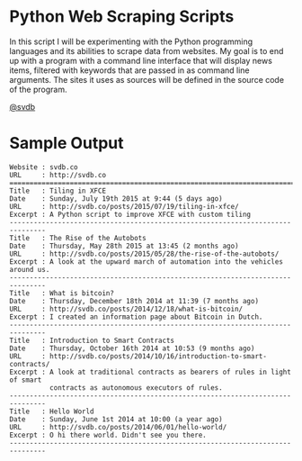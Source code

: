 # Python Web Scraping Scripts

In this script I will be experimenting with the Python programming languages and its abilities to scrape data from websites. My goal is to end up with a program with a command line interface that will display news items, filtered with keywords that are passed in as command line arguments. The sites it uses as sources will be defined in the source code of the program.

[@svdb](https://twitter.com/svdb)

# Sample Output

```
Website : svdb.co
URL     : http://svdb.co
===============================================================================
Title   : Tiling in XFCE
Date    : Sunday, July 19th 2015 at 9:44 (5 days ago)
URL     : http://svdb.co/posts/2015/07/19/tiling-in-xfce/
Excerpt : A Python script to improve XFCE with custom tiling
-------------------------------------------------------------------------------
Title   : The Rise of the Autobots
Date    : Thursday, May 28th 2015 at 13:45 (2 months ago)
URL     : http://svdb.co/posts/2015/05/28/the-rise-of-the-autobots/
Excerpt : A look at the upward march of automation into the vehicles around us.
-------------------------------------------------------------------------------
Title   : What is bitcoin?
Date    : Thursday, December 18th 2014 at 11:39 (7 months ago)
URL     : http://svdb.co/posts/2014/12/18/what-is-bitcoin/
Excerpt : I created an information page about Bitcoin in Dutch.
-------------------------------------------------------------------------------
Title   : Introduction to Smart Contracts
Date    : Thursday, October 16th 2014 at 10:53 (9 months ago)
URL     : http://svdb.co/posts/2014/10/16/introduction-to-smart-contracts/
Excerpt : A look at traditional contracts as bearers of rules in light of smart
          contracts as autonomous executors of rules.
-------------------------------------------------------------------------------
Title   : Hello World
Date    : Sunday, June 1st 2014 at 10:00 (a year ago)
URL     : http://svdb.co/posts/2014/06/01/hello-world/
Excerpt : O hi there world. Didn't see you there.
-------------------------------------------------------------------------------
```